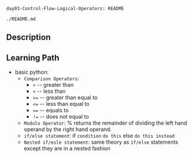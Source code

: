 `day03-Control-Flow-Logical-Operators: README`

`./README.md`

## Description 




## Learning Path
- basic python:
  - `Comparison Operators`:
    - `>`  -- greater than
    - `<`  -- less than
    - `>=` -- greater than equal to
    - `<=` -- less than equal to
    - `==` -- equals to
    - `!=` -- does not equal to
  - `Modulo Operator`: % returns the remainder of dividing the left hand operand by the right hand operand. 
  - `if/else statement`: if `condition` `do this` else `do this instead`
  - `Nested if/esle statement`: same theory as `if/else` statements except they are in a nested fashion